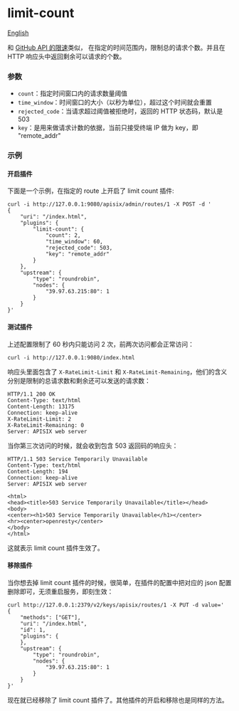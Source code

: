 # limit-count
[English](limit-count.md)

和 [GitHub API 的限速](https://developer.github.com/v3/#rate-limiting)类似，
在指定的时间范围内，限制总的请求个数。并且在 HTTP 响应头中返回剩余可以请求的个数。

### 参数
* `count`：指定时间窗口内的请求数量阈值
* `time_window`：时间窗口的大小（以秒为单位），超过这个时间就会重置
* `rejected_code`：当请求超过阈值被拒绝时，返回的 HTTP 状态码，默认是 503
* `key`：是用来做请求计数的依据，当前只接受终端 IP 做为 key，即 "remote_addr"

### 示例

#### 开启插件
下面是一个示例，在指定的 route 上开启了 limit count 插件:

```shell
curl -i http://127.0.0.1:9080/apisix/admin/routes/1 -X POST -d '
{
	"uri": "/index.html",
	"plugins": {
		"limit-count": {
			"count": 2,
			"time_window": 60,
			"rejected_code": 503,
			"key": "remote_addr"
		}
	},
	"upstream": {
		"type": "roundrobin",
		"nodes": {
			"39.97.63.215:80": 1
		}
	}
}'
```

#### 测试插件
上述配置限制了 60 秒内只能访问 2 次，前两次访问都会正常访问：
```shell
curl -i http://127.0.0.1:9080/index.html
```

响应头里面包含了 `X-RateLimit-Limit` 和 `X-RateLimit-Remaining`，他们的含义分别是限制的总请求数和剩余还可以发送的请求数：
```
HTTP/1.1 200 OK
Content-Type: text/html
Content-Length: 13175
Connection: keep-alive
X-RateLimit-Limit: 2
X-RateLimit-Remaining: 0
Server: APISIX web server
```

当你第三次访问的时候，就会收到包含 503 返回码的响应头：
```
HTTP/1.1 503 Service Temporarily Unavailable
Content-Type: text/html
Content-Length: 194
Connection: keep-alive
Server: APISIX web server

<html>
<head><title>503 Service Temporarily Unavailable</title></head>
<body>
<center><h1>503 Service Temporarily Unavailable</h1></center>
<hr><center>openresty</center>
</body>
</html>
```

这就表示 limit count 插件生效了。

#### 移除插件
当你想去掉 limit count 插件的时候，很简单，在插件的配置中把对应的 json 配置删除即可，无须重启服务，即刻生效：

```shell
curl http://127.0.0.1:2379/v2/keys/apisix/routes/1 -X PUT -d value='
{
	"methods": ["GET"],
	"uri": "/index.html",
	"id": 1,
	"plugins": {
	},
	"upstream": {
		"type": "roundrobin",
		"nodes": {
			"39.97.63.215:80": 1
		}
	}
}'
```

现在就已经移除了 limit count 插件了。其他插件的开启和移除也是同样的方法。
